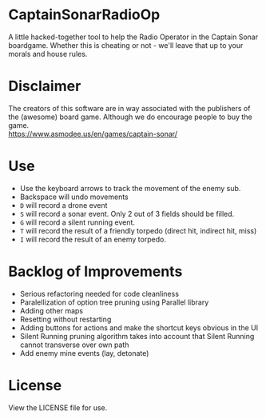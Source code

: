 # CaptainSonarRadioOp
A little hacked-together tool to help the Radio Operator in the Captain Sonar boardgame. Whether this is cheating or not - we'll leave that up to your morals and house rules. 

# Disclaimer
The creators of this software are in way associated with the publishers of the (awesome) board game. Although we do encourage people to buy the game.  
https://www.asmodee.us/en/games/captain-sonar/

# Use
* Use the keyboard arrows to track the movement of the enemy sub. 
* Backspace will undo movements
* `D` will record a drone event 
* `S` will record a sonar event. Only 2 out of 3 fields should be filled. 
* `G` will record a silent running event. 
* `T` will record the result of a friendly torpedo (direct hit, indirect hit, miss)
* `I` will record the result of an enemy torpedo.

# Backlog of Improvements
* Serious refactoring needed for code cleanliness
* Paralellization of option tree pruning using Parallel library
* Adding other maps
* Resetting without restarting 
* Adding buttons for actions and make the shortcut keys obvious in the UI
* Silent Running pruning algorithm takes into account that Silent Running cannot transverse over own path
* Add enemy mine events (lay, detonate) 

# License
View the LICENSE file for use. 
